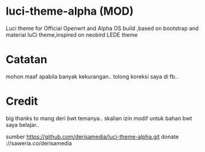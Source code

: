 # luci-theme-alpha (MOD)
Luci theme for Official Openwrt and Alpha OS build ,based on bootstrap and material luCi theme,inspired on neobird LEDE theme

# Catatan
mohon maaf apabila banyak kekurangan.. tolong koreksi saya di fb..


# Credit
big thanks to mang deri bwt temanya.. skalian izin modif untuk bahan bwt saya belajar..

sumber https://github.com/derisamedia/luci-theme-alpha.git
donate ://saweria.co/derisamedia